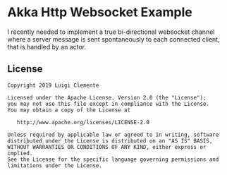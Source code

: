 # Akka Http Websocket Example

I recently needed to implement a true bi-directional websocket channel where a server message is sent spontaneously to
each connected client, that is handled by an actor. 

## License

    Copyright 2019 Luigi Clemente

    Licensed under the Apache License, Version 2.0 (the "License");
    you may not use this file except in compliance with the License.
    You may obtain a copy of the License at

       http://www.apache.org/licenses/LICENSE-2.0

    Unless required by applicable law or agreed to in writing, software
    distributed under the License is distributed on an "AS IS" BASIS,
    WITHOUT WARRANTIES OR CONDITIONS OF ANY KIND, either express or implied.
    See the License for the specific language governing permissions and
    limitations under the License.

